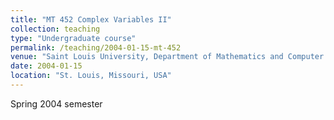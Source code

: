 ```yaml
---
title: "MT 452 Complex Variables II"
collection: teaching
type: "Undergraduate course"
permalink: /teaching/2004-01-15-mt-452
venue: "Saint Louis University, Department of Mathematics and Computer Science"
date: 2004-01-15
location: "St. Louis, Missouri, USA"
---
```


Spring 2004 semester
